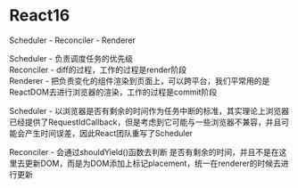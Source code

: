 #  React16
Scheduler - Reconciler - Renderer  

Scheduler - 负责调度任务的优先级  
Reconciler - diff的过程，工作的过程是render阶段  
Renderer -  把负责变化的组件渲染到页面上，可以跨平台，我们平常用的是ReactDOM去进行浏览器的渲染，工作的过程是commit阶段  

Scheduler - 以浏览器是否有剩余的时间作为任务中断的标准，其实理论上浏览器已经提供了RequestIdCallback，但是考虑到它可能与一些浏览器不兼容，并且可能会产生时间误差，因此React团队重写了Scheduler  

Reconciler - 会通过shouldYield()函数去判断 是否有剩余的时间，并且不是在这里去更新DOM，而是为DOM添加上标记placement，统一在renderer的时候去进行更新